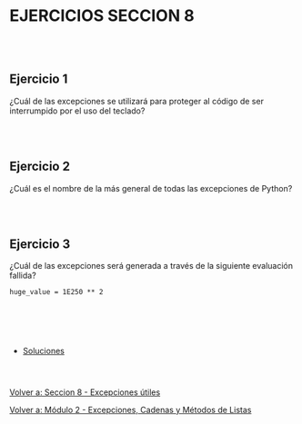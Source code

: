 # **EJERCICIOS SECCION 8**  

<br></br>  

## **Ejercicio 1**  

¿Cuál de las excepciones se utilizará para proteger al código de ser interrumpido por el uso del teclado?

<br></br>  

## **Ejercicio 2**  

¿Cuál es el nombre de la más general de todas las excepciones de Python?

<br></br>  


## **Ejercicio 3**  

¿Cuál de las excepciones será generada a través de la siguiente evaluación fallida?
```
huge_value = 1E250 ** 2
```  
#  
<br></br>

- [Soluciones](Sec8-ejsol.md)
<br></br>
#  

[Volver a: Seccion 8 - Excepciones útiles](_Seccion8.md)  

[Volver a: Módulo 2 - Excepciones, Cadenas y Métodos de Listas](../README.md)